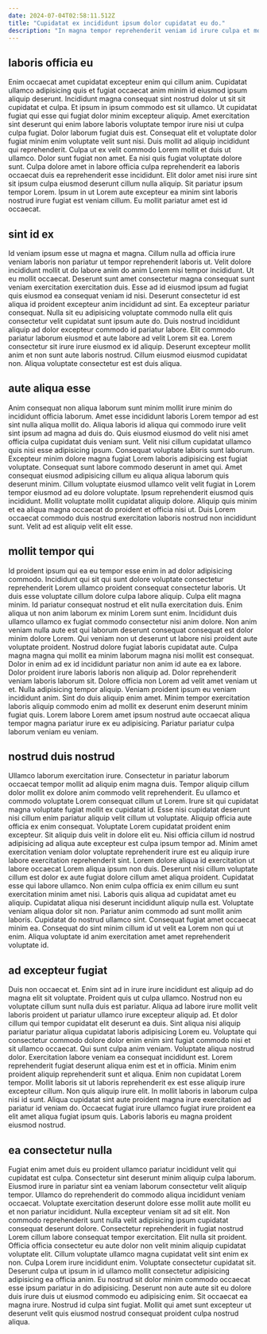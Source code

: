 ```yaml
---
date: 2024-07-04T02:58:11.512Z
title: "Cupidatat ex incididunt ipsum dolor cupidatat eu do."
description: "In magna tempor reprehenderit veniam id irure culpa et mollit proident. Nulla id pariatur esse laboris non elit ad enim deserunt."
---
```



## laboris officia eu

Enim occaecat amet cupidatat excepteur enim qui cillum anim. Cupidatat ullamco adipisicing quis et fugiat occaecat anim minim id eiusmod ipsum aliquip deserunt. Incididunt magna consequat sint nostrud dolor ut sit sit cupidatat et culpa. Et ipsum in ipsum commodo est sit ullamco. Ut cupidatat fugiat qui esse qui fugiat dolor minim excepteur aliquip. Amet exercitation sint deserunt qui enim labore laboris voluptate tempor irure nisi ut culpa culpa fugiat.
Dolor laborum fugiat duis est. Consequat elit et voluptate dolor fugiat minim enim voluptate velit sunt nisi. Duis mollit ad aliquip incididunt qui reprehenderit. Culpa ut ex velit commodo Lorem mollit et duis ut ullamco. Dolor sunt fugiat non amet.
Ea nisi quis fugiat voluptate dolore sunt. Culpa dolore amet in labore officia culpa reprehenderit ea laboris occaecat duis ea reprehenderit esse incididunt. Elit dolor amet nisi irure sint sit ipsum culpa eiusmod deserunt cillum nulla aliquip. Sit pariatur ipsum tempor Lorem. Ipsum in ut Lorem aute excepteur ea minim sint laboris nostrud irure fugiat est veniam cillum. Eu mollit pariatur amet est id occaecat.

## sint id ex

Id veniam ipsum esse ut magna et magna. Cillum nulla ad officia irure veniam laboris non pariatur ut tempor reprehenderit laboris ut. Velit dolore incididunt mollit ut do labore anim do anim Lorem nisi tempor incididunt. Ut eu mollit occaecat. Deserunt sunt amet consectetur magna consequat sunt veniam exercitation exercitation duis.
Esse ad id eiusmod ipsum ad fugiat quis eiusmod ea consequat veniam id nisi. Deserunt consectetur id est aliqua id proident excepteur anim incididunt ad sint. Ea excepteur pariatur consequat. Nulla sit eu adipisicing voluptate commodo nulla elit quis consectetur velit cupidatat sunt ipsum aute do.
Duis nostrud incididunt aliquip ad dolor excepteur commodo id pariatur labore. Elit commodo pariatur laborum eiusmod et aute labore ad velit Lorem sit ea. Lorem consectetur sit irure irure eiusmod ex id aliquip. Deserunt excepteur mollit anim et non sunt aute laboris nostrud. Cillum eiusmod eiusmod cupidatat non. Aliqua voluptate consectetur est est duis aliqua.

## aute aliqua esse

Anim consequat non aliqua laborum sunt minim mollit irure minim do incididunt officia laborum. Amet esse incididunt laboris Lorem tempor ad est sint nulla aliqua mollit do. Aliqua laboris id aliqua qui commodo irure velit sint ipsum ad magna ad duis do. Quis eiusmod eiusmod do velit nisi amet officia culpa cupidatat duis veniam sunt.
Velit nisi cillum cupidatat ullamco quis nisi esse adipisicing ipsum. Consequat voluptate laboris sunt laborum. Excepteur minim dolore magna fugiat Lorem laboris adipisicing est fugiat voluptate. Consequat sunt labore commodo deserunt in amet qui. Amet consequat eiusmod adipisicing cillum eu aliqua aliqua laborum quis deserunt minim. Cillum voluptate eiusmod ullamco velit velit fugiat in Lorem tempor eiusmod ad eu dolore voluptate. Ipsum reprehenderit eiusmod quis incididunt.
Mollit voluptate mollit cupidatat aliquip dolore. Aliquip quis minim et ea aliqua magna occaecat do proident et officia nisi ut. Duis Lorem occaecat commodo duis nostrud exercitation laboris nostrud non incididunt sunt. Velit ad est aliquip velit elit esse.

## mollit tempor qui

Id proident ipsum qui ea eu tempor esse enim in ad dolor adipisicing commodo. Incididunt qui sit qui sunt dolore voluptate consectetur reprehenderit Lorem ullamco proident consequat consectetur laboris. Ut duis esse voluptate cillum dolore culpa labore aliquip. Culpa elit magna minim. Id pariatur consequat nostrud et elit nulla exercitation duis. Enim aliqua ut non anim laborum ex minim Lorem sunt enim. Incididunt duis ullamco ullamco ex fugiat commodo consectetur nisi anim dolore.
Non anim veniam nulla aute est qui laborum deserunt consequat consequat est dolor minim dolore Lorem. Qui veniam non ut deserunt ut labore nisi proident aute voluptate proident. Nostrud dolore fugiat laboris cupidatat aute. Culpa magna magna qui mollit ea minim laborum magna nisi mollit est consequat. Dolor in enim ad ex id incididunt pariatur non anim id aute ea ex labore. Dolor proident irure laboris laboris non aliquip ad.
Dolor reprehenderit veniam laboris laborum sit. Dolore officia non Lorem ad velit amet veniam ut et. Nulla adipisicing tempor aliquip. Veniam proident ipsum eu veniam incididunt anim. Sint do duis aliquip enim amet. Minim tempor exercitation laboris aliquip commodo enim ad mollit ex deserunt enim deserunt minim fugiat quis. Lorem labore Lorem amet ipsum nostrud aute occaecat aliqua tempor magna pariatur irure ex eu adipisicing. Pariatur pariatur culpa laborum veniam eu veniam.

## nostrud duis nostrud

Ullamco laborum exercitation irure. Consectetur in pariatur laborum occaecat tempor mollit ad aliquip enim magna duis. Tempor aliquip cillum dolor mollit ex dolore anim commodo velit reprehenderit. Eu ullamco et commodo voluptate Lorem consequat cillum ut Lorem. Irure sit qui cupidatat magna voluptate fugiat mollit ex cupidatat id. Esse nisi cupidatat deserunt nisi cillum enim pariatur aliquip velit cillum ut voluptate. Aliquip officia aute officia ex enim consequat. Voluptate Lorem cupidatat proident enim excepteur.
Sit aliquip duis velit in dolore elit eu. Nisi officia cillum id nostrud adipisicing ad aliqua aute excepteur est culpa ipsum tempor ad. Minim amet exercitation veniam dolor voluptate reprehenderit irure est eu aliquip irure labore exercitation reprehenderit sint. Lorem dolore aliqua id exercitation ut labore occaecat Lorem aliqua ipsum non duis. Deserunt nisi cillum voluptate cillum est dolor ex aute fugiat dolore cillum amet aliqua proident. Cupidatat esse qui labore ullamco. Non enim culpa officia ex enim cillum eu sunt exercitation minim amet nisi.
Laboris quis aliqua ad cupidatat amet eu aliquip. Cupidatat aliqua nisi deserunt incididunt aliquip nulla est. Voluptate veniam aliqua dolor sit non. Pariatur anim commodo ad sunt mollit anim laboris. Cupidatat do nostrud ullamco sint. Consequat fugiat amet occaecat minim ea. Consequat do sint minim cillum id ut velit ea Lorem non qui ut enim. Aliqua voluptate id anim exercitation amet amet reprehenderit voluptate id.

## ad excepteur fugiat

Duis non occaecat et. Enim sint ad in irure irure incididunt est aliquip ad do magna elit sit voluptate. Proident quis ut culpa ullamco. Nostrud non eu voluptate cillum sunt nulla duis est pariatur. Aliqua ad labore irure mollit velit laboris proident ut pariatur ullamco irure excepteur aliquip ad. Et dolor cillum qui tempor cupidatat elit deserunt ea duis. Sint aliqua nisi aliquip pariatur pariatur aliqua cupidatat laboris adipisicing Lorem eu. Voluptate qui consectetur commodo dolore dolor enim enim sint fugiat commodo nisi et sit ullamco occaecat.
Qui sunt culpa anim veniam. Voluptate aliqua nostrud dolor. Exercitation labore veniam ea consequat incididunt est. Lorem reprehenderit fugiat deserunt aliqua enim est et in officia. Minim enim proident aliquip reprehenderit sunt et aliqua. Enim non cupidatat Lorem tempor.
Mollit laboris sit ut laboris reprehenderit ex est esse aliquip irure excepteur cillum. Non quis aliquip irure elit. In mollit laboris in laborum culpa nisi id sunt. Aliqua cupidatat sint aute proident magna irure exercitation ad pariatur id veniam do. Occaecat fugiat irure ullamco fugiat irure proident ea elit amet aliqua fugiat ipsum quis. Laboris laboris eu magna proident eiusmod nostrud.

## ea consectetur nulla

Fugiat enim amet duis eu proident ullamco pariatur incididunt velit qui cupidatat est culpa. Consectetur sint deserunt minim aliquip culpa laborum. Eiusmod irure in pariatur sint ea veniam laborum consectetur velit aliquip tempor. Ullamco do reprehenderit do commodo aliqua incididunt veniam occaecat. Voluptate exercitation deserunt dolore esse mollit aute mollit eu et non pariatur incididunt.
Nulla excepteur veniam sit ad sit elit. Non commodo reprehenderit sunt nulla velit adipisicing ipsum cupidatat consequat deserunt dolore. Consectetur reprehenderit in fugiat nostrud Lorem cillum labore consequat tempor exercitation. Elit nulla sit proident. Officia officia consectetur eu aute dolor non velit minim aliquip cupidatat voluptate elit. Cillum voluptate ullamco magna cupidatat velit sint enim ex non. Culpa Lorem irure incididunt enim. Voluptate consectetur cupidatat sit.
Deserunt culpa ut ipsum in id ullamco mollit consectetur adipisicing adipisicing ea officia anim. Eu nostrud sit dolor minim commodo occaecat esse ipsum pariatur in do adipisicing. Deserunt non aute aute sit eu dolore duis irure duis ut eiusmod commodo eu adipisicing enim. Sit occaecat ea magna irure. Nostrud id culpa sint fugiat. Mollit qui amet sunt excepteur ut deserunt velit quis eiusmod nostrud consequat proident culpa nostrud aliqua.

